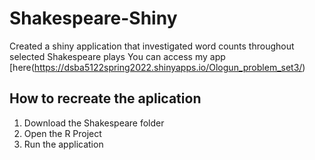 # Shakespeare-Shiny
Created a shiny application that investigated word counts throughout selected Shakespeare plays
You can access my app [here(https://dsba5122spring2022.shinyapps.io/Ologun_problem_set3/)
## How to recreate the aplication
1. Download the Shakespeare folder
2. Open the R Project
3. Run the application
